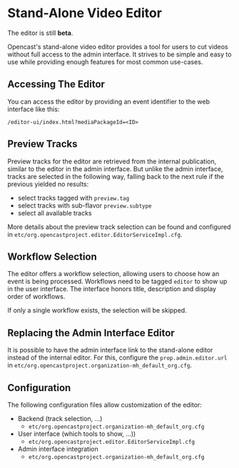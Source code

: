 Stand-Alone Video Editor
========================

<div class=warn>
The editor is still <b>beta</b>.
</div>

Opencast's stand-alone video editor provides a tool for users to cut videos without full access to the admin interface.
It strives to be simple and easy to use while providing enough features for most common use-cases.


Accessing The Editor
--------------------

You can access the editor by providing an event identifier to the web interface like this:

```
/editor-ui/index.html?mediaPackageId=<ID>
```


Preview Tracks
--------------

Preview tracks for the editor are retrieved from the internal publication, similar to the editor in the admin interface.
But unlike the admin interface, tracks are selected in the following way,
falling back to the next rule if the previous yielded no results:

- select tracks tagged with `preview.tag`
- select tracks with sub-flavor `preview.subtype`
- select all available tracks

More details about the preview track selection can be found and configured in
`etc/org.opencastproject.editor.EditorServiceImpl.cfg`.


Workflow Selection
------------------

The editor offers a workflow selection, allowing users to choose how an event is being processed.
Workflows need to be tagged `editor` to show up in the user interface.
The interface honors title, description and display order of workflows.

If only a single workflow exists, the selection will be skipped.


Replacing the Admin Interface Editor
------------------------------------

It is possible to have the admin interface link to the stand-alone editor instead of the internal editor.
For this, configure the `prop.admin.editor.url` in `etc/org.opencastproject.organization-mh_default_org.cfg`.


Configuration
-------------

The following configuration files allow customization of the editor:

- Backend (track selection, …)
    - `etc/org.opencastproject.organization-mh_default_org.cfg`
- User interface (which tools to show, …))
    - `etc/org.opencastproject.editor.EditorServiceImpl.cfg`
- Admin interface integration
    - `etc/org.opencastproject.organization-mh_default_org.cfg`
